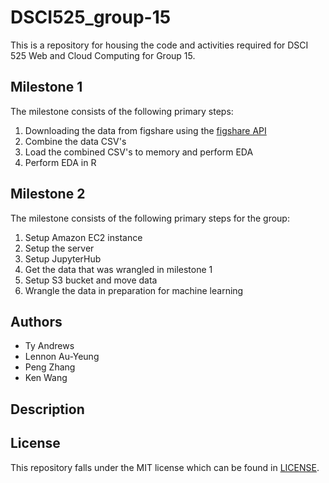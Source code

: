 # DSCI525_group-15

This is a repository for housing the code and activities required for DSCI 525 Web and Cloud Computing for Group 15.

## Milestone 1

The milestone consists of the following primary steps:
1. Downloading the data from figshare using the [figshare API](https://docs.figshare.com/)
2. Combine the data CSV's
3. Load the combined CSV's to memory and perform EDA
4. Perform EDA in R

## Milestone 2

The milestone consists of the following primary steps for the group:
1. Setup Amazon EC2 instance
2. Setup the server
3. Setup JupyterHub
4. Get the data that was wrangled in milestone 1
5. Setup S3 bucket and move data
6. Wrangle the data in preparation for machine learning

## Authors

- Ty Andrews
- Lennon Au-Yeung
- Peng Zhang
- Ken Wang

## Description

## License

This repository falls under the MIT license which can be found in [LICENSE](https://github.com/UBC-MDS/525_group_15/blob/main/LICENSE).
